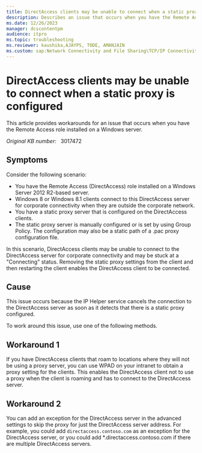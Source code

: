 ```yaml
---
title: DirectAccess clients may be unable to connect when a static proxy is configured
description: Describes an issue that occurs when you have the Remote Access role installed on a Windows Server 2012 R2-based server.
ms.date: 12/26/2023
manager: dcscontentpm
audience: itpro
ms.topic: troubleshooting
ms.reviewer: kaushika,AJAYPS, TODE, AMANJAIN
ms.custom: sap:Network Connectivity and File Sharing\TCP/IP Connectivity (TCP Protocol, NLA, WinHTTP), csstroubleshoot
---
```

# DirectAccess clients may be unable to connect when a static proxy is configured

This article provides workarounds for an issue that occurs when you have the Remote Access role installed on a Windows server.

_Original KB number:_ &nbsp; 3017472

## Symptoms

Consider the following scenario:

- You have the Remote Access (DirectAccess) role installed on a Windows Server 2012 R2-based server.
- Windows 8 or Windows 8.1 clients connect to this DirectAccess server for corporate connectivity when they are outside the corporate network.
- You have a static proxy server that is configured on the DirectAccess clients.
- The static proxy server is manually configured or is set by using Group Policy. The configuration may also be a static path of a .pac proxy configuration file.  

In this scenario, DirectAccess clients may be unable to connect to the DirectAccess server for corporate connectivity and may be stuck at a "Connecting" status. Removing the static proxy settings from the client and then restarting the client enables the DirectAccess client to be connected.

## Cause

This issue occurs because the IP Helper service cancels the connection to the DirectAccess server as soon as it detects that there is a static proxy configured.

To work around this issue, use one of the following methods.

## Workaround 1

If you have DirectAccess clients that roam to locations where they will not be using a proxy server, you can use WPAD on your intranet to obtain a proxy setting for the clients. This enables the DirectAccess client not to use a proxy when the client is roaming and has to connect to the DirectAccess server.

## Workaround 2

You can add an exception for the DirectAccess server in the advanced settings to skip the proxy for just the DirectAccess server address. For example, you could add `directaccess.contoso.com` as an exception for the DirectAccess server, or you could add *.directaccess.contoso.com if there are multiple DirectAccess servers.
